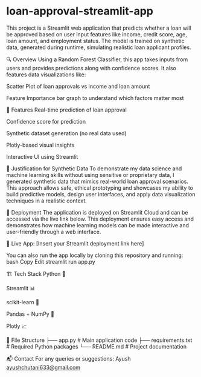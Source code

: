 # loan-approval-streamlit-app

This project is a Streamlit web application that predicts whether a loan will be approved based on user input features like income, credit score, age, loan amount, and employment status. The model is trained on synthetic data, generated during runtime, simulating realistic loan applicant profiles.

🔍 Overview
Using a Random Forest Classifier, this app takes inputs from users and provides predictions along with confidence scores. It also features data visualizations like:

Scatter Plot of loan approvals vs income and loan amount

Feature Importance bar graph to understand which factors matter most

📌 Features
Real-time prediction of loan approval

Confidence score for prediction

Synthetic dataset generation (no real data used)

Plotly-based visual insights

Interactive UI using Streamlit

🧪 Justification for Synthetic Data
To demonstrate my data science and machine learning skills without using sensitive or proprietary data, I generated synthetic data that mimics real-world loan approval scenarios. This approach allows safe, ethical prototyping and showcases my ability to build predictive models, design user interfaces, and apply data visualization techniques in a realistic context.



🚀 Deployment
The application is deployed on Streamlit Cloud and can be accessed via the live link below. This deployment ensures easy access and demonstrates how machine learning models can be made interactive and user-friendly through a web interface.

🔗 Live App: [Insert your Streamlit deployment link here]

You can also run the app locally by cloning this repository and running:
bash
Copy
Edit
streamlit run app.py

🏗️ Tech Stack
Python 🐍

Streamlit 📊

scikit-learn 🤖

Pandas + NumPy 🧮

Plotly 📈


📁 File Structure
├── app.py              # Main application code
├── requirements.txt    # Required Python packages
└── README.md           # Project documentation

📬 Contact
For any queries or suggestions:
Ayush 
ayushchutani633@gmail.com

